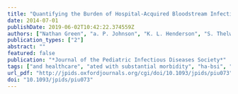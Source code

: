 ```yaml
---
title: "Quantifying the Burden of Hospital-Acquired Bloodstream Infection in Children in England by Estimating Excess Length of Hospital Stay and Mortality Using a Multistate Analysis of Linked, Routinely Collected Data"
date: 2014-07-01
publishDate: 2019-06-02T10:42:22.374559Z
authors: ["Nathan Green", "a. P. Johnson", "K. L. Henderson", "S. Thelwall", "J. V. Robotham", "M. Sharland", "M. Wolkewitz", "S. R. Deeny", "B. Muller-Pebody", "S. Thelwall", "J. V. Robotham", "M. Sharland", "M. Wolkewitz", "S. R. Deeny", "B. Muller-Pebody"]
publication_types: ["2"]
abstract: ""
featured: false
publication: "*Journal of the Pediatric Infectious Diseases Society*"
tags: ["and healthcare", "ated with substantial morbidity", "ha-bsi", "hospital-acquired bloodstream infection", "is associ-", "length of stay", "mortality", "multistate model", "pediatric"]
url_pdf: "http://jpids.oxfordjournals.org/cgi/doi/10.1093/jpids/piu073"
doi: "10.1093/jpids/piu073"
---
```


